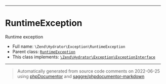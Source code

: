 ***

# RuntimeException

Runtime exception



* Full name: `\Zend\Hydrator\Exception\RuntimeException`
* Parent class: [`RuntimeException`](../../../RuntimeException.md)
* This class implements:
[`\Zend\Hydrator\Exception\ExceptionInterface`](./ExceptionInterface.md)






***
> Automatically generated from source code comments on 2022-06-25 using [phpDocumentor](http://www.phpdoc.org/) and [saggre/phpdocumentor-markdown](https://github.com/Saggre/phpDocumentor-markdown)
